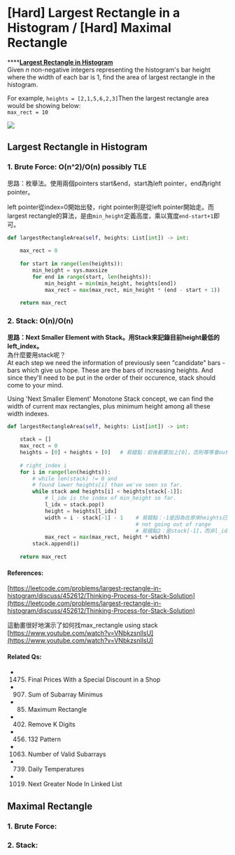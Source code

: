 # \[Hard\] Largest Rectangle in a Histogram /       \[Hard\] Maximal Rectangle

\*\*\*\*[**Largest Rectangle in Histogram**](https://leetcode.com/problems/largest-rectangle-in-histogram/)  
Given _n_ non-negative integers representing the histogram's bar height where the width of each bar is 1, find the area of largest rectangle in the histogram.  
  
For example, `heights = [2,1,5,6,2,3]`Then the largest rectangle area would be showing below:  
`max_rect = 10`

![](https://assets.leetcode.com/uploads/2018/10/12/histogram_area.png)

## Largest Rectangle in Histogram

### 1. Brute Force: O\(n^2\)/O\(n\) possibly TLE

思路：枚舉法。使用兩個pointers start&end，start為left pointer，end為right pointer。

left pointer從index=0開始出發，right pointer則是從left pointer開始走。而largest rectangle的算法，是由`min_height`定義高度，乘以寬度`end-start+1`即可。

```python
def largestRectangleArea(self, heights: List[int]) -> int:
    
    max_rect = 0
    
    for start in range(len(heights)):
        min_height = sys.maxsize
        for end in range(start, len(heights)):
            min_height = min(min_height, heights[end])
            max_rect = max(max_rect, min_height * (end - start + 1))
            
    return max_rect
```

### 2. Stack: O\(n\)/O\(n\)

**思路：Next Smaller Element with Stack。用Stack來記錄目前height最低的left\_index。**  
為什麼要用stack呢？  
At each step we need the information of previously seen "candidate" bars - bars which give us hope. These are the bars of increasing heights. And since they'll need to be put in the order of their occurence, stack should come to your mind.

Using 'Next Smaller Element' Monotone Stack concept, we can find the width of current max rectangles, plus minimum height among all these width indexes.

```python
def largestRectangleArea(self, heights: List[int]) -> int:
    
    stack = []
    max_rect = 0
    heights = [0] + heights + [0]   # 易錯點：前後都要加上[0]，否則等等會out of range
    
    # right_index i
    for i in range(len(heights)):
        # while len(stack) != 0 and 
        # found lower heights[i] than we've seen so far. 
        while stack and heights[i] < heights[stack[-1]]:
            # l_idx is the index of min_height so far.
            l_idx = stack.pop()
            height = heights[l_idx]
            width = i - stack[-1] - 1    # 易錯點：-1是因為在原來heights已加上前後[0]來保持 
                                         # not going out of range
                                         # 易錯點2：是stack[-1]，而非l_idx
            max_rect = max(max_rect, height * width)
        stack.append(i)
        
    return max_rect
```

#### References:

[https://leetcode.com/problems/largest-rectangle-in-histogram/discuss/452612/Thinking-Process-for-Stack-Solution](https://leetcode.com/problems/largest-rectangle-in-histogram/discuss/452612/Thinking-Process-for-Stack-Solution)

這動畫很好地演示了如何找max\_rectangle using stack  
[https://www.youtube.com/watch?v=VNbkzsnllsU](https://www.youtube.com/watch?v=VNbkzsnllsU)

#### Related Qs:

* 1475. Final Prices With a Special Discount in a Shop
* 907. Sum of Subarray Minimus
* 85. Maximum Rectangle
* 402. Remove K Digits
* 456.  132 Pattern
* 1063. Number of Valid Subarrays
* 739. Daily Temperatures
* 1019. Next Greater Node In Linked List

## Maximal Rectangle

### 1. Brute Force: 

### 2. Stack: 

